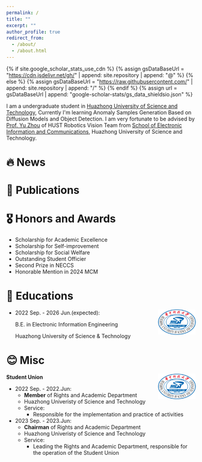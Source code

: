 ```yaml
---
permalink: /
title: ""
excerpt: ""
author_profile: true
redirect_from: 
  - /about/
  - /about.html
---
```


{% if site.google_scholar_stats_use_cdn %}
{% assign gsDataBaseUrl = "https://cdn.jsdelivr.net/gh/" | append: site.repository | append: "@" %}
{% else %}
{% assign gsDataBaseUrl = "https://raw.githubusercontent.com/" | append: site.repository | append: "/" %}
{% endif %}
{% assign url = gsDataBaseUrl | append: "google-scholar-stats/gs_data_shieldsio.json" %}

<span class='anchor' id='about-me'></span>

I am a undergraduate student in [Huazhong University of Science and Technology](https://english.hust.edu.cn/), Currently I'm learning Anomaly Samples Generation Based on Diffusion Models and Object Detection. 
I am very fortunate to be advised by [Prof. Yu Zhou](https://github.com/zhouyu-hust) of HUST Robotics Vision Team from [School of Electronic Information and Communications](http://ei.hust.edu.cn/#), Huazhong University of Science and Technology.


<!-- My research interest includes neural machine translation and computer vision. I have published more than 100 papers at the top international AI conferences with total <a href='https://scholar.google.com/citations?user=DhtAFkwAAAAJ'>google scholar citations <strong><span id='total_cit'>260000+</span></strong></a> (You can also use google scholar badge <a href='https://scholar.google.com/citations?user=DhtAFkwAAAAJ'><img src="https://img.shields.io/endpoint?url={{ url | url_encode }}&logo=Google%20Scholar&labelColor=f6f6f6&color=9cf&style=flat&label=citations"></a>). -->


# 🔥 News
<!-- - *2022.02*: &nbsp;🎉🎉 Lorem ipsum dolor sit amet, consectetur adipiscing elit. Vivamus ornare aliquet ipsum, ac tempus justo dapibus sit amet. 
- *2022.02*: &nbsp;🎉🎉 Lorem ipsum dolor sit amet, consectetur adipiscing elit. Vivamus ornare aliquet ipsum, ac tempus justo dapibus sit amet.  -->

# 📝 Publications 

<!-- <div class='paper-box'><div class='paper-box-image'><div><div class="badge">CVPR 2016</div><img src='images/500x300.png' alt="sym" width="100%"></div></div>
<div class='paper-box-text' markdown="1">

[Deep Residual Learning for Image Recognition](https://openaccess.thecvf.com/content_cvpr_2016/papers/He_Deep_Residual_Learning_CVPR_2016_paper.pdf)

**Kaiming He**, Xiangyu Zhang, Shaoqing Ren, Jian Sun

[**Project**](https://scholar.google.com/citations?view_op=view_citation&hl=zh-CN&user=DhtAFkwAAAAJ&citation_for_view=DhtAFkwAAAAJ:ALROH1vI_8AC) <strong><span class='show_paper_citations' data='DhtAFkwAAAAJ:ALROH1vI_8AC'></span></strong> -->

# 🎖 Honors and Awards

  * Scholarship for Academic Excellence
  * Scholarship for Self-improvement
  * Scholarship for Social Welfare
  * Outstanding Student Officier
  * Second Prize in NECCS
  * Honorable Mention in 2024 MCM

# 📖 Educations
<img align="right" src="../images/HUST.png" width = "100" height = "67" alt="HUST"/>

* 2022 Sep. - 2026 Jun.(expected):

  B.E. in Electronic Information Engineering

  Huazhong University of Science & Technology

# 😊 Misc

<img align="right" src="../images/HUST.png" width = "100" height = "67" alt="HUST"/>

**Student Union**

* 2022 Sep. - 2022.Jun: 
  * **Member** of Rights and Academic Department
  * Huazhong Univeristy of Science and Technology
  * Service:
    * Responsible for the implementation and practice of activities
* 2023 Sep. - 2023.Jun: 
  * **Chairman** of Rights and Academic Department
  * Huazhong Univeristy of Science and Technology
  * Service:
    * Leading the Rights and Academic Department, responsible for the operation of the Student Union